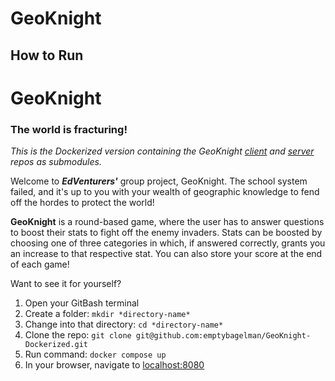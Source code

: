 # GeoKnight


## How to Run


# GeoKnight

### The world is fracturing!

*This is the Dockerized version containing the GeoKnight [client](https://github.com/lanxeyu/GeoKnight-Client) and [server](https://github.com/lanxeyu/GeoKnight-Server) repos as submodules.*

Welcome to **_EdVenturers'_** group project, GeoKnight. 
The school system failed, and it's up to you with your wealth of geographic knowledge to fend off the hordes to protect the world!

**GeoKnight** is a round-based game, where the user has to answer questions to boost their stats to fight off the enemy invaders. Stats can be boosted by choosing one of three categories in which, if answered correctly, grants you an increase to that respective stat.
You can also store your score at the end of each game!

Want to see it for yourself?

1. Open your GitBash terminal
2. Create a folder: ```mkdir *directory-name*```
3. Change into that directory: ```cd *directory-name*```
4. Clone the repo: ```git clone git@github.com:emptybagelman/GeoKnight-Dockerized.git```
5. Run command:
```docker compose up```    
6. In your browser, navigate to [localhost:8080](http://localhost:8080/)